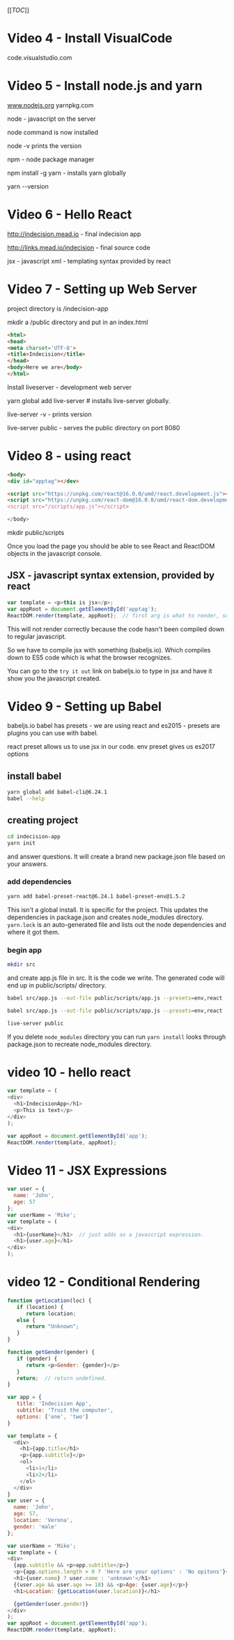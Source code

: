 [[_TOC_]]
# Video 4 - Install VisualCode
code.visualstudio.com

# Video 5 - Install node.js and yarn

www.nodejs.org yarnpkg.com

node - javascript on the server

node command is now installed

node -v  prints the version

npm - node package manager

npm install -g yarn   - installs yarn globally

yarn --version

# Video 6 - Hello React

http://indecision.mead.io  - final indecision app

http://links.mead.io/indecision - final source code

jsx - javascript xml - templating syntax provided by react

# Video 7 - Setting up Web Server

project directory is /indecision-app

mkdir a /public directory and put in an index.html

```html
<html>
<head>
<meta charset='UTF-8'>
<title>Indecision</title>
</head>
<body>Here we are</body>
</html>
```

Install liveserver - development web server

yarn global add live-server   # installs live-server globally.

live-server -v   - prints version

live-server public   - serves the public directory on port 8080

# Video 8 - using react

```html
<body>
<div id="apptag"></dev>

<script src="https://unpkg.com/react@16.0.0/umd/react.development.js"></script>
<script src="https://unpkg.com/react-dom@16.0.0/umd/react-dom.development.js">/<script>
<script src="/scripts/app.js"></script>

</body>
```
mkdir public/scripts

Once you load the page you should be able to see React and ReactDOM objects in the javascript console.

## JSX - javascript syntax extension, provided by react

```javascript
var template = <p>this is jsx</p>;
var appRoot = document.getElementById('apptag');
ReactDOM.render(template, appRoot);  // first arg is what to render, second is where to render it.
```

This will not render correctly because the code hasn't been compiled down to regular javascript.

So we have to compile jsx with something (babeljs.io). Which compiles down to ES5 code which is what the browser recognizes.

You can go to the `try it out` link on babeljs.io to type in jsx and have it show you the javascript created.

# Video 9 - Setting up Babel
babeljs.io
babel has presets - we are using react and es2015 - presets are plugins you can use with babel.

react preset allows us to use jsx in our code.
env preset gives us es2017 options

## install babel

```bash
yarn global add babel-cli@6.24.1
babel --help
```
## creating project
```bash
cd indecision-app
yarn init
```
and answer questions. It will create a brand new package.json file based on your answers.

### add dependencies
```bash
yarn add babel-preset-react@6.24.1 babel-preset-env@1.5.2
```
This isn't a global install. It is specific for the project. This updates the dependencies in package.json and creates node_modules
directory.
`yarn.lock` is an auto-generated file and lists out the node dependencies and where it got them.

### begin app
```bash
mkdir src
```
and create app.js file in src. It is the code we write. The generated code will end up in public/scripts/ directory.

```bash
babel src/app.js --out-file public/scripts/app.js --presets=env,react
```
```bash
babel src/app.js --out-file public/scripts/app.js --presets=env,react --watch  # sets up watch of src tree
```
```bash
live-server public
```

If you delete `node_modules` directory you can run `yarn install` looks through package.json to recreate node_modules directory.

# video 10 - hello react

```javascript
var template = (
<div>
  <h1>IndecisionApp</h1>
  <p>This is text</p>
</div>
);

var appRoot = document.getElementById('app');
ReactDOM.render(template, appRoot);
```
# Video 11 - JSX Expressions

```javascript
var user = {
  name: 'John',
  age: 57
};
var userName = 'Mike';
var template = (
<div>
  <h1>{userName}</h1>  // just adds as a javascript expression.
  <h1>{user.age}</h1> 
</div>
);
```

# video 12 - Conditional Rendering
```javascript
function getLocation(loc) {
   if (location) {
      return location;
   else {
      return "Unknown";
   }
}

function getGender(gender) {
   if (gender) {
      return <p>Gender: {gender}</p>
   }
   return;  // return undefined. 
}

var app = {
   title: 'Indecision App',
   subtitle: 'Trust the computer',
   options: ['one', 'two']
}

var template = {
  <div>
    <h1>{app.title</h1>
    <p>{app.subtitle}</p>
    <ol>
      <li>1</li>
      <li>2</li>
    </ol>
  </div>
}
var user = {
  name: 'John',
  age: 57,
  location: 'Verona',
  gender: 'male'
};

var userName = 'Mike';
var template = (
<div>
  {app.subtitle && <p>app.subtitle</p>}
  <p>{app.options.length > 0 ? 'Here are your options' : 'No opitons'}</p>
  <h1>{user.name} ? user.name : 'unknown'</h1>
  {(user.age && user.age >= 18) && <p>Age: {user.age}</p>}
  <h1>Location: {getLocation(user.location)}</h1>

  {getGender(user.gender)}
</div>
);
var appRoot = document.getElementById('app');
ReactDOM.render(template, appRoot);
```

